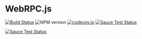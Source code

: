# WebRPC.js
[![Build Status](https://secure.travis-ci.org/Benzinga/webrpc.js.svg)](http://travis-ci.org/Benzinga/webrpc.js)
![NPM version](https://badge.fury.io/js/webrpc.svg)
[![codecov.io](http://codecov.io/github/Benzinga/webrpc.js/coverage.svg?branch=master&token=EsWINS2Yxj)](http://codecov.io/github/Benzinga/webrpc.js?branch=master)
[![Sauce Test Status](https://saucelabs.com/buildstatus/webrpc)](https://saucelabs.com/u/webrpc)

[![Sauce Test Status](https://saucelabs.com/browser-matrix/webrpc.svg)](https://saucelabs.com/u/webrpc)
